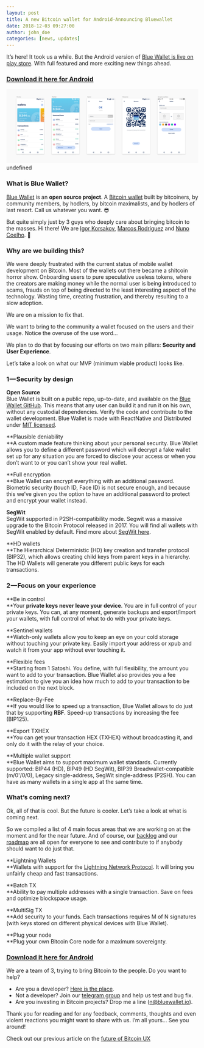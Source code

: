 ```yaml
---
layout: post
title: A new Bitcoin wallet for Android-Announcing Bluewallet
date: 2018-12-03 09:27:00
author: john_doe
categories: [news, updates]
---
```


It’s here! It took us a while. But the Android version of [Blue Wallet is live on play store](https://play.google.com/store/apps/details?id=io.bluewallet.bluewallet). With full featured and more exciting new things ahead.

### [Download it here for Android](https://play.google.com/store/apps/details?id=io.bluewallet.bluewallet)

![](/_posts/img/1____srLIaM0M9aEFIoIdCjsEw.png)
undefined

### **What is Blue Wallet?**

[Blue Wallet](https://bluewallet.io/) is an **open source project**. A [Bitcoin wallet](https://bluewallet.io/) built by bitcoiners, by community members, by hodlers, by bitcoin maximalists, and by hodlers of last resort. Call us whatever you want. 😎

But quite simply just by 3 guys who deeply care about bringing bitcoin to the masses. Hi there! We are [Igor Korsakov](https://twitter.com/overtorment), [Marcos Rodriguez](https://twitter.com/marcosrdz) and [Nuno Coelho](https://twitter.com/nvcoelho). 👋

### **Why are we building this?**

We were deeply frustrated with the current status of mobile wallet development on Bitcoin. Most of the wallets out there became a shitcoin horror show. Onboarding users to pure speculative useless tokens, where the creators are making money while the normal user is being introduced to scams, frauds on top of being directed to the least interesting aspect of the technology. Wasting time, creating frustration, and thereby resulting to a slow adoption.

We are on a mission to fix that.

We want to bring to the community a wallet focused on the users and their usage. Notice the overuse of the use word…

We plan to do that by focusing our efforts on two main pillars: **Security and User Experience**.

Let’s take a look on what our MVP (minimum viable product) looks like.

### 1 — Security by design

**Open Source**  
Blue Wallet is built on a public repo, up-to-date, and available on the [Blue Wallet GitHub](https://github.com/BlueWallet/BlueWallet). This means that any user can build it and run it on his own, without any custodial dependencies. Verify the code and contribute to the wallet development. Blue Wallet is made with ReactNative and Distributed under [MIT licensed](https://opensource.org/licenses/MIT).

**Plausible deniability  
**A custom made feature thinking about your personal security. Blue Wallet allows you to define a different password which will decrypt a fake wallet set up for any situation you are forced to disclose your access or when you don’t want to or you can’t show your real wallet.

**Full encryption  
**Blue Wallet can encrypt everything with an additional password. Biometric security (touch ID, Face ID) is not secure enough, and because this we’ve given you the option to have an additional password to protect and encrypt your wallet instead.

**SegWit**  
SegWit supported in P2SH-compatibility mode. Segwit was a massive upgrade to the Bitcoin Protocol released in 2017. You will find all wallets with SegWit enabled by default. Find more about [SegWit here](https://segwit.org/).

**HD wallets  
**The Hierarchical Deterministic (HD) key creation and transfer protocol (BIP32), which allows creating child keys from parent keys in a hierarchy. The HD Wallets will generate you different public keys for each transactions.

### 2 — Focus on your experience

**Be in control  
**Your **private keys never leave your device**. You are in full control of your private keys. You can, at any moment, generate backups and export/import your wallets, with full control of what to do with your private keys.

**Sentinel wallets  
**Watch-only wallets allow you to keep an eye on your cold storage without touching your private key. Easily import your address or xpub and watch it from your app without ever touching it.

**Flexible fees  
**Starting from 1 Satoshi. You define, with full flexibility, the amount you want to add to your transaction. Blue Wallet also provides you a fee estimation to give you an idea how much to add to your transaction to be included on the next block.

**Replace-By-Fee  
**If you would like to speed up a transaction, Blue Wallet allows to do just that by supporting **RBF**. Speed-up transactions by increasing the fee (BIP125).

**Export TXHEX  
**You can get your transaction HEX (TXHEX) without broadcasting it, and only do it with the relay of your choice.

**Multiple wallet support  
**Blue Wallet aims to support maximum wallet standards. Currently supported: BIP44 (HD), BIP49 (HD SegWit), BIP39 Breadwallet-compatible (m/0'/0/0), Legacy single-address, SegWit single-address (P2SH). You can have as many wallets in a single app at the same time.

### What’s coming next?

Ok, all of that is cool. But the future is cooler. Let’s take a look at what is coming next.

So we compiled a list of 4 main focus areas that we are working on at the moment and for the near future. And of course, our [backlog](https://github.com/BlueWallet/BlueWallet/projects/1) and our [roadmap](https://github.com/BlueWallet/BlueWallet/projects/2) are all open for everyone to see and contribute to if anybody should want to do just that.

**Lightning Wallets  
**Wallets with support for the [Lightning Network Protocol](https://lightning.network/). It will bring you unfairly cheap and fast transactions.

**Batch TX  
**Ability to pay multiple addresses with a single transaction. Save on fees and optimize blockspace usage.

**MultiSig TX  
**Add security to your funds. Each transactions requires M of N signatures (with keys stored on different physical devices with Blue Wallet).

**Plug your node  
**Plug your own Bitcoin Core node for a maximum sovereignty.

### [Download it here for Android](https://play.google.com/store/apps/details?id=io.bluewallet.bluewallet)

We are a team of 3, trying to bring Bitcoin to the people. Do you want to help?

*   Are you a developer? [Here is the place](https://github.com/BlueWallet/BlueWallet).
*   Not a developer? Join our [telegram group](https://t.me/bluewallet) and help us test and bug fix.
*   Are you investing in Bitcoin projects? Drop me a line (n@bluewallet.io).

Thank you for reading and for any feedback, comments, thoughts and even violent reactions you might want to share with us. I’m all yours… See you around!

Check out our previous article on the [future of Bitcoin UX](https://medium.com/bluewallet/a-glimpse-on-the-future-of-bitcoin-ux-4129cca9ece6)